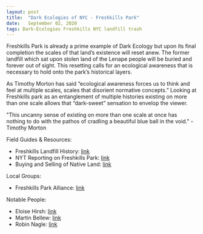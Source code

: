 ```yaml
---
layout: post
title:  "Dark Ecologies of NYC - Freshkills Park"
date:   September 02, 2020
tags: Dark-Ecologies Freshkills NYC landfill trash
---
```


Freshkills Park is already a prime example of Dark Ecology but upon its final completion the scales of that land’s existence will reset anew. The former landfill which sat upon stolen land of the Lenape people will be buried and forever out of sight. This resetting calls for an ecological awareness that is necessary to hold onto the park’s historical layers.

As Timothy Morton has said “ecological awareness forces us to think and feel at multiple scales, scales that disorient normative concepts.” Looking at Freshkills park as an entanglement of multiple histories existing on more than one scale allows that “dark-sweet” sensation to envelop the viewer.

"This uncanny sense of existing on more than one scale at once has nothing to do with the pathos of cradling a beautiful blue ball in the void."
       - Timothy Morton



Field Guides & Resources:
+ Freshkills Landfill History: [link](https://council.nyc.gov/joseph-borelli/wp-content/uploads/sites/52/2017/05/Landfill-Report-FINAL.pdf)
+ NYT Reporting on Freshkills Park: [link](https://www.nytimes.com/2020/08/14/nyregion/freshkills-garbage-dump-nyc.html)
+ Buying and Selling of Native Land: [link](http://commonplace.online/article/buying-and-selling-staten-island/)


Local Groups:
+ Freshkills Park Alliance: [link](https://freshkillspark.org/)


Notable People:
+ Eloise Hirsh: [link](https://freshkillspark.org/people/eloise-hirsh)
+ Martin Bellew: [link](http://www.dsnyoralhistoryarchive.org/?p=1125)
+ Robin Nagle: [link](https://robinnagle.com/)
